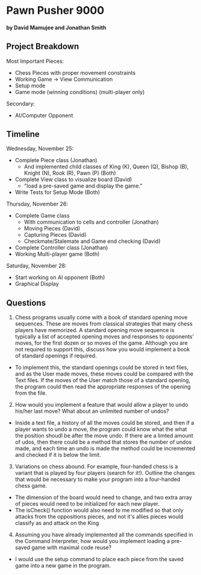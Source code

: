 # Pawn Pusher 9000
#### by David Mamujee and Jonathan Smith


## Project Breakdown

Most Important Pieces:
 - Chess Pieces with proper movement constraints
 - Working Game -> View Communication
 - Setup mode
 - Game mode (winning conditions) (multi-player only)

Secondary:
 - AI/Computer Opponent

## Timeline

Wednesday, November 25:
 - Complete Piece class (Jonathan)
     - And implemented child classes of King (K), Queen (Q), Bishop (B), Knight (N), Rook (R), Pawn (P) (Both)
 - Complete View class to visualize board (David)
     - "load a pre-saved game and display the game."
 - Write Tests for Setup Mode (Both)

Thursday, November 26:
 - Complete Game class 
     - With communication to cells and controller (Jonathan)
     - Moving Pieces (David)
     - Capturing Pieces (David)
     - Checkmate/Stalemate and Game end checking (David)
 - Complete Controller class (Jonathan)
 - Working Multi-player game (Both)

 Saturday, November 28:
 - Start working on AI opponent (Both)
 - Graphical Display

## Questions

1. Chess programs usually come with a book of standard opening move sequences. These
are moves from classical strategies that many chess players have memorized. A standard opening
move sequence is typically a list of accepted opening moves and responses to opponents’ moves, for
the first dozen or so moves of the game. Although you are not required to support this, discuss
how you would implement a book of standard openings if required.

 - To implement this, the standard openings could be stored in text files, and as the User made moves, these moves could be compared with the Text files. If the moves of the User match those of a standard opening, the program could then read the appropriate responses of the opening from the file.


2. How would you implement a feature that would allow a player to undo his/her last
move? What about an unlimited number of undos?

 - Inside a text file, a history of all the moves could be stored, and then if a player wants to undo a move, the program could know what the what the position shoudl be after the move undo. If there are a limted amount of udos, then there could be a method that stores the number of undos made, and each time an undo is made the method could be incremented and checked if it is below the limit.

3. Variations on chess abound. For example, four-handed chess is a variant that is played
by four players (search for it!). Outline the changes that would be necessary to make your program
into a four-handed chess game.

 - The dimension of the board would need to change, and two extra array of pieces would need to be initialized for each new player.
 - The isCheck() function would also need to me modified so that only attacks from the oppositions pieces, and not it's allies pieces would classify as and attack on the King


4. Assuming you have already implemented all the commands specified in the Command
Interpreter, how would you implement loading a pre-saved game with maximal code reuse?
 - I would use the setup command to place each piece from the saved game into a new game in the program.


